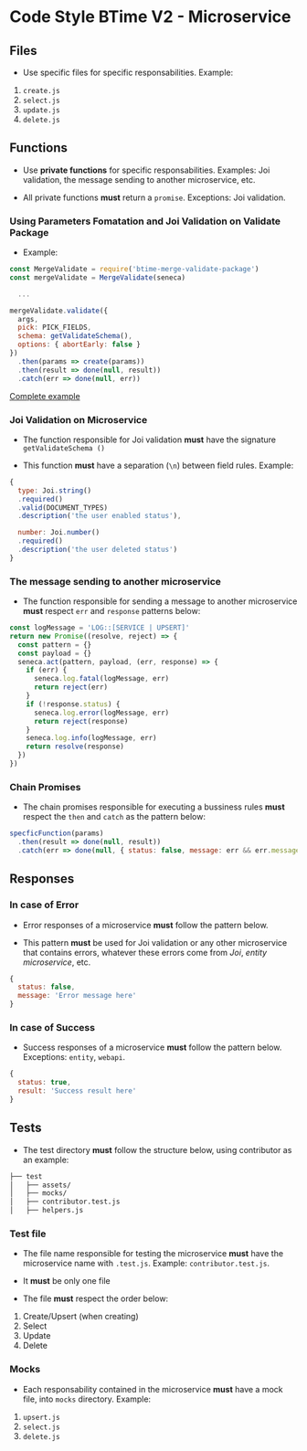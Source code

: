 # Code Style BTime V2 - Microservice

## Files

- Use specific files for specific responsabilities. Example:

1. `create.js`
1. `select.js`
1. `update.js`
1. `delete.js`

## Functions

- Use **private functions** for specific responsabilities. Examples: Joi validation, the message sending to another microservice, etc.

- All private functions **must** return a `promise`. Exceptions: Joi validation.

### Using Parameters Fomatation and Joi Validation on Validate Package

- Example:

```js
const MergeValidate = require('btime-merge-validate-package')
const mergeValidate = MergeValidate(seneca)

  ...

mergeValidate.validate({
  args,
  pick: PICK_FIELDS,
  schema: getValidateSchema(),
  options: { abortEarly: false }
})
  .then(params => create(params))
  .then(result => done(null, result))
  .catch(err => done(null, err))
```
[Complete example](https://github.com/Btime/btime-microservice-code-style/examples/validate.js)

### Joi Validation on Microservice

- The function responsible for Joi validation **must** have the signature `getValidateSchema ()`

- This function **must** have a separation (`\n`) between field rules. Example:

```js
{
  type: Joi.string()
  .required()
  .valid(DOCUMENT_TYPES)
  .description('the user enabled status'),

  number: Joi.number()
  .required()
  .description('the user deleted status')
}
```

### The message sending to another microservice

- The function responsible for sending a message to another microservice
**must** respect `err` and `response` patterns below:

```js
const logMessage = 'LOG::[SERVICE | UPSERT]'
return new Promise((resolve, reject) => {
  const pattern = {}
  const payload = {}
  seneca.act(pattern, payload, (err, response) => {
    if (err) {
      seneca.log.fatal(logMessage, err)
      return reject(err)
    }
    if (!response.status) {
      seneca.log.error(logMessage, err)
      return reject(response)
    }
    seneca.log.info(logMessage, err)
    return resolve(response)
  })
})
```

### Chain Promises

- The chain promises responsible for executing a bussiness rules
**must** respect the `then` and `catch` as the pattern below:

```js
specficFunction(params)
  .then(result => done(null, result))
  .catch(err => done(null, { status: false, message: err && err.message || err }))
```

## Responses

### In case of Error

- Error responses of a microservice **must** follow the pattern below.

- This pattern **must** be used for Joi validation or any other microservice that contains errors, whatever these errors come from *Joi*, *entity microservice*, etc.

```js
{
  status: false,
  message: 'Error message here'
}
```

### In case of Success

- Success responses of a microservice **must** follow the pattern below. Exceptions: `entity`, `webapi`.

```js
{
  status: true,
  result: 'Success result here'
}
```

## Tests

- The test directory **must** follow the structure below, using contributor as an example:

```bash
├── test
│   ├── assets/
│   ├── mocks/
│   ├── contributor.test.js
│   ├── helpers.js
```


### Test file

- The file name responsible for testing the microservice **must** have the microservice name with `.test.js`.
Example: `contributor.test.js`.

- It **must** be only one file

- The file **must** respect the order below:

1. Create/Upsert (when creating)
1. Select
1. Update
1. Delete

### Mocks

- Each responsability contained in the microservice **must** have a mock file, into `mocks` directory.
Example:

1. `upsert.js`
1. `select.js`
1. `delete.js`
